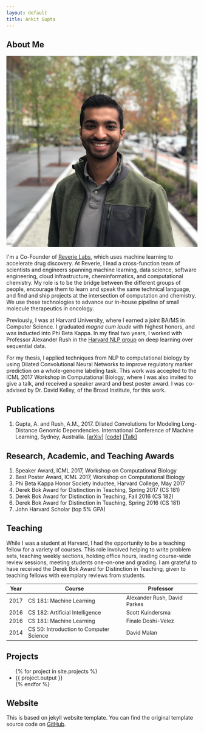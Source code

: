 ```yaml
---
layout: default
title: Ankit Gupta
---
```


## About Me

<img class="profile-picture" src="ankit.jpg">

I'm a Co-Founder of [Reverie Labs](http://www.reverielabs.com), which uses machine learning to accelerate drug discovery. At Reverie, I lead a cross-function team of scientists and engineers spanning machine learning, data science, software engineering, cloud infrastructure, cheminformatics, and computational chemistry. My role is to be the bridge between the different groups of people, encourage them to learn and speak the same technical language, and find and ship projects at the intersection of computation and chemistry. We use these technologies to advance our in-house pipeline of small molecule therapeutics in oncology. 

Previously, I was at Harvard University, where I earned a joint BA/MS in Computer Science. I graduated *magna cum laude* with highest honors, and was inducted into Phi Beta Kappa. In my final two years, I worked with Professor Alexander Rush in the [Harvard NLP group](http://nlp.seas.harvard.edu) on deep learning over sequential data. 

For my thesis, I applied techniques from NLP to computational biology by using Dilated Convolutional Neural Networks to improve regulatory marker prediction on a whole-genome labeling task. This work was accepted to the ICML 2017 Workshop in Computational Biology, where I was also invited to give a talk, and received a speaker award and best poster award. I was co-advised by Dr. David Kelley, of the Broad Institute, for this work.

## Publications

1. Gupta, A. and Rush, A.M., 2017. Dilated Convolutions for Modeling Long-Distance Genomic Dependencies. International Conference of Machine Learning, Sydney, Australia. [[arXiv]](https://arxiv.org/abs/1710.01278) [[code]](https://github.com/harvardnlp/regulatory-prediction) [[Talk]](https://youtu.be/HmCecphEvQg)

## Research, Academic, and Teaching Awards

1. Speaker Award, ICML 2017, Workshop on Computational Biology
2. Best Poster Award, ICML 2017, Workshop on Computational Biology
3. Phi Beta Kappa Honor Society Inductee, Harvard College, May 2017
4. Derek Bok Award for Distinction in Teaching, Spring 2017 (CS 181)
5. Derek Bok Award for Distinction in Teaching, Fall 2016 (CS 182)
6. Derek Bok Award for Distinction in Teaching, Spring 2016 (CS 181)
7. John Harvard Scholar (top 5% GPA)

## Teaching 

While I was a student at Harvard, I had the opportunity to be a teaching fellow for a variety of courses. This role involved helping to write problem sets, teaching weekly sections, holding office hours, leading course-wide review sessions, meeting students one-on-one and grading. I am grateful to have received the Derek Bok Award for Distinction in Teaching, given to teaching fellows with exemplary reviews from students.

Year | Course | Professor
-----|------- | -----------
2017 | CS 181: Machine Learning | Alexander Rush, David Parkes  
2016 | CS 182: Artificial Intelligence | Scott Kuindersma
2016 | CS 181: Machine Learning | Finale Doshi-Velez
2014 | CS 50: Introduction to Computer Science | David Malan

## Projects
<div>
<ul>
	{% for project in site.projects %}
  	<li>{{ project.output }} </li>
	{% endfor %}
</ul>
</div>


## Website
This is based on jekyll website template. You can find the original template source code on [GitHub](https://github.com/bk2dcradle/researcher).





